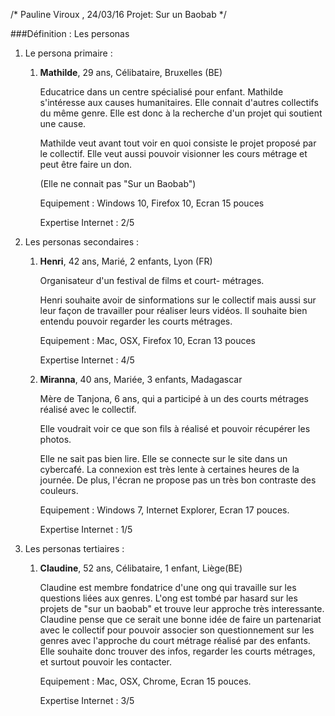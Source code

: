 /* Pauline Viroux , 24/03/16 
Projet: Sur un Baobab */


###Définition : Les personas

1. Le persona primaire : 

    1. **Mathilde**, 29 ans, Célibataire, Bruxelles (BE)

    	Educatrice dans un centre spécialisé pour enfant.
    	Mathilde s'intéresse aux causes humanitaires. 		Elle connait d'autres collectifs du même genre.
    	Elle est donc à la recherche d'un projet qui 		soutient une cause.

    	Mathilde veut avant tout voir en quoi consiste le 		projet proposé par le collectif. Elle veut aussi 		pouvoir visionner les cours métrage et peut être 		faire un don.

    	(Elle ne connait pas "Sur un Baobab") 

    	Equipement : Windows 10, Firefox 10, Ecran 15 		pouces

    	Expertise Internet : 2/5


2. Les personas secondaires :

	1. **Henri**, 42 ans, Marié, 2 enfants, Lyon (FR)
    	
    	Organisateur d'un festival de films et court-		métrages.
    	
    	Henri souhaite avoir de sinformations sur le 		collectif mais aussi sur leur façon de travailler 		pour réaliser leurs vidéos. Il souhaite bien 		entendu pouvoir regarder les courts métrages.
    	
    	Equipement : Mac, OSX, Firefox 10, Ecran 13 		pouces

    	Expertise Internet : 4/5
    	
    2. **Miranna**, 40 ans, Mariée, 3 enfants, 		Madagascar
	
		Mère de Tanjona, 6 ans, qui a participé à un des 		courts métrages réalisé avec le collectif. 
		
		Elle voudrait voir ce que son fils à réalisé et 		pouvoir récupérer les photos.
		
		
		Elle ne sait pas bien lire. Elle se connecte sur 		le site dans un cybercafé. La connexion est très		lente à certaines heures de la journée. De plus, 		l'écran ne propose pas un très bon contraste des 		couleurs.
		
		Equipement : Windows 7, Internet Explorer, 		Ecran 17 pouces.

    	Expertise Internet : 1/5
    	
    	
3. Les personas tertiaires : 

	1. **Claudine**, 52 ans, Célibataire, 1 enfant, 		Liège(BE)
	
		Claudine est membre fondatrice d'une ong qui 		travaille sur les questions liées aux genres. 		L'ong est tombé par hasard sur les projets de 		"sur un baobab" et 	trouve leur approche très 		interessante. 
		Claudine pense que ce serait une bonne idée de 		faire un partenariat avec le collectif pour 		pouvoir associer son questionnement sur les 		genres avec l'approche du court métrage réalisé 		par des enfants.
		Elle souhaite donc trouver des infos, regarder 		les courts métrages, et surtout pouvoir les 		contacter.

		Equipement : Mac, OSX, Chrome, 	Ecran 15 pouces.

    	Expertise Internet : 3/5

  

